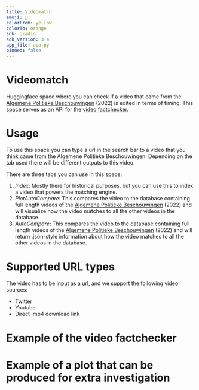 ```yaml
---
title: Videomatch
emoji: 🎥
colorFrom: yellow
colorTo: orange
sdk: gradio
sdk_version: 3.4
app_file: app.py
pinned: false
---
```


# Videomatch
Huggingface space where you can check if a video that came from the [Algemene Politieke Beschouwingen](https://www.tweedekamer.nl/APB) (2022) is edited in terms of timing. This space serves as an API for the [video factchecker](www.google.com). 

# Usage
To use this space you can type a url in the search bar to a video that you think came from the Algemene Politieke Beschouwingen. Depending on the tab used there will be different outputs to this video. 

There are three tabs you can use in this space:
1. *Index*: Mostly there for historical purposes, but you can use this to index a video that powers the matching engine.
2. *PlotAutoCompare*: This compares the video to the database containing full length videos of the [Algemene Politieke Beschouwingen](https://www.tweedekamer.nl/APB) (2022) and will visualize how the video matches to all the other videos in the database.
3. *AutoCompare*: This compares the video to the database containing full length videos of the [Algemene Politieke Beschouwingen](https://www.tweedekamer.nl/APB) (2022) and will return .json-style information about how the video matches to all the other videos in the database.

# Supported URL types
The video has to be input as a url, and we support the following video sources: 
- Twitter
- Youtube
- Direct .mp4 download link

# Example of the video factchecker
[example-video-factchecker]:(imgs/examplefactchecker.png)

# Example of a plot that can be produced for extra investigation
[example-plot]:(imgs/exampleplot.png)

